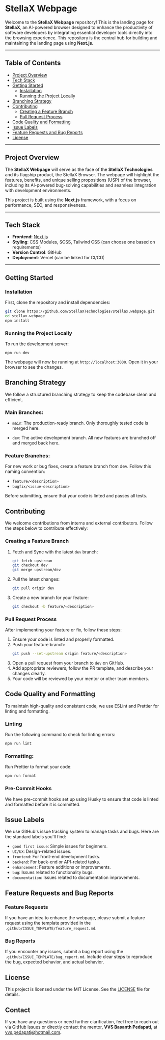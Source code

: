 # StellaX Webpage

Welcome to the **StellaX Webpage** repository! This is the landing page for **StellaX**, an AI-powered browser designed to enhance the productivity of software developers by integrating essential developer tools directly into the browsing experience. This repository is the central hub for building and maintaining the landing page using **Next.js**.

---

## Table of Contents

- [Project Overview](#project-overview)
- [Tech Stack](#tech-stack)
- [Getting Started](#getting-started)
  - [Installation](#installation)
  - [Running the Project Locally](#running-the-project-locally)
- [Branching Strategy](#branching-strategy)
- [Contributing](#contributing)
  - [Creating a Feature Branch](#creating-a-feature-branch)
  - [Pull Request Process](#pull-request-process)
- [Code Quality and Formatting](#code-quality-and-formatting)
- [Issue Labels](#issue-labels)
- [Feature Requests and Bug Reports](#feature-requests-and-bug-reports)
- [License](#license)

---

## Project Overview

The **StellaX Webpage** will serve as the face of the **StellaX Technologies** and its flagship product, the StellaX Browser. The webpage will highlight the features, benefits, and unique selling propositions (USP) of the browser, including its AI-powered bug-solving capabilities and seamless integration with development environments.

This project is built using the **Next.js** framework, with a focus on performance, SEO, and responsiveness.

---

## Tech Stack

- **Frontend**: [Next.js](https://nextjs.org/)
- **Styling**: CSS Modules, SCSS, Tailwind CSS (can choose one based on requirements)
- **Version Control**: GitHub
- **Deployment**: Vercel (can be linked for CI/CD)

---

## Getting Started

### Installation

First, clone the repository and install dependencies:

```bash
git clone https://github.com/StellaXTechnologies/stellax.webpage.git
cd stellax.webpage
npm install
```

### Running the Project Locally

To run the development server:

    npm run dev
    
The webpage will now be running at `http://localhost:3000`. Open it in your browser to see the changes.


## Branching Strategy
We follow a structured branching strategy to keep the codebase clean and efficient.
### Main Branches:
- `main`: The production-ready branch. Only thoroughly tested code is merged here.

- `dev`: The active development branch. All new features are branched off and merged back here.

### Feature Branches:
For new work or bug fixes, create a feature branch from dev. Follow this naming convention:

- `feature/<description>`
- `bugfix/<issue-description>`

Before submitting, ensure that your code is linted and passes all tests.


## Contributing

We welcome contributions from interns and external contributors. Follow the steps below to contribute effectively:

### Creating a Feature Branch

1. Fetch and Sync with the latest `dev` branch:
    ``` bash
    git fetch upstream
    git checkout dev
    git merge upstream/dev
    ```
2. Pull the latest changes:
    ```bash
    git pull origin dev
    ```
3. Create a new branch for your feature:
    ```bash
    git checkout -b feature/<description>
    ```

### Pull Request Process
After implementing your feature or fix, follow these steps:
1. Ensure your code is linted and properly formatted.
2. Push your feature branch:
    ```bash
    git push --set-upstream origin feature/<description>

    ```
3. Open a pull request from your branch to `dev` on GitHub.
4. Add appropriate reviewers, follow the PR template, and describe your changes clearly.
5. Your code will be reviewed by your mentor or other team members.


## Code Quality and Formatting
To maintain high-quality and consistent code, we use ESLint and Prettier for linting and formatting.

### Linting
Run the following command to check for linting errors:
```bash
npm run lint
```

### Formatting:
Run Prettier to format your code:
```bash
npm run format
```

### Pre-Commit Hooks
We have pre-commit hooks set up using Husky to ensure that code is linted and formatted before it is committed.

## Issue Labels
We use GitHub's issue tracking system to manage tasks and bugs. Here are the standard labels you'll find:
- `good first issue`: Simple issues for beginners.
- `UI/UX`: Design-related issues.
- `frontend`: For front-end development tasks.
- `backend`: For back-end or API-related tasks.
- `enhancement`: Feature additions or improvements.
- `bug`: Issues related to functionality bugs.
- `documentation`: Issues related to documentation improvements.

## Feature Requests and Bug Reports

### Feature Requests
If you have an idea to enhance the webpage, please submit a feature request using the template provided in the `.github/ISSUE_TEMPLATE/feature_request.md`.

### Bug Reports
If you encounter any issues, submit a bug report using the `.github/ISSUE_TEMPLATE/bug_report.md`. Include clear steps to reproduce the bug, expected behavior, and actual behavior.

## License
This project is licensed under the MIT License. See the [LICENSE](https://fsf.org/) file for details.


## Contact
If you have any questions or need further clarification, feel free to reach out via GitHub Issues or directly contact the mentor, **VVS Basanth Pedapati**, at [vvs.pedapati@hotmail.com](vvs.pedapati@hotmail.com).